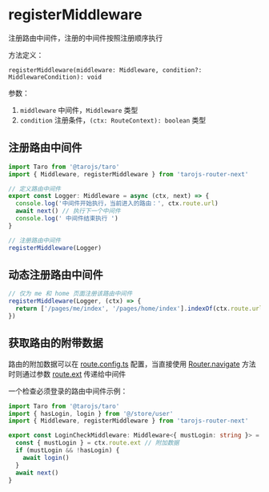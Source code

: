 # registerMiddleware

注册路由中间件，注册的中间件按照注册顺序执行

方法定义：

`registerMiddleware(middleware: Middleware, condition?: MiddlewareCondition): void`

参数：

1. `middleware` 中间件，`Middleware` 类型
2. `condition` 注册条件，`(ctx: RouteContext): boolean` 类型

## 注册路由中间件

```typescript
import Taro from '@tarojs/taro'
import { Middleware, registerMiddleware } from 'tarojs-router-next'

// 定义路由中间件
export const Logger: Middleware = async (ctx, next) => {
  console.log('中间件开始执行，当前进入的路由：', ctx.route.url)
  await next() // 执行下一个中间件
  console.log(' 中间件结束执行 ')
}

// 注册路由中间件
registerMiddleware(Logger)
```

## 动态注册路由中间件

```typescript
// 仅为 me 和 home 页面注册该路由中间件
registerMiddleware(Logger, (ctx) => {
  return ['/pages/me/index', '/pages/home/index'].indexOf(ctx.route.url) !== -1
})
```

## 获取路由的附带数据

路由的附加数据可以在 [route.config.ts](/guide/quike/route-config) 配置，当直接使用 [Router.navigate](/api/router#navigate-route-options-) 方法时则通过参数 [route.ext](/guide/quike/route-config#导出附加数据-ext) 传递给中间件

一个检查必须登录的路由中间件示例：

```typescript
import Taro from '@tarojs/taro'
import { hasLogin, login } from '@/store/user'
import { Middleware, registerMiddleware } from 'tarojs-router-next'

export const LoginCheckMiddleware: Middleware<{ mustLogin: string }> = async (ctx, next) => {
  const { mustLogin } = ctx.route.ext // 附加数据
  if (mustLogin && !hasLogin) {
    await login()
  }
  await next()
}
```

